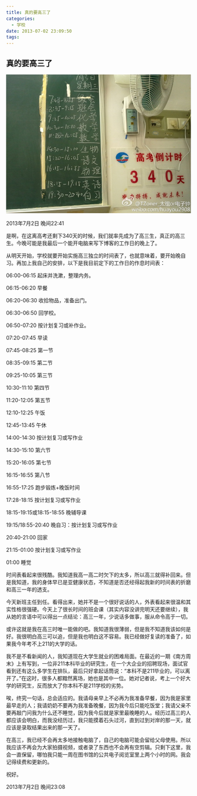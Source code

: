 ```yaml
---
title: 真的要高三了
categories:
  - 学校
date: 2013-07-02 23:09:50
tags:
---
```


## 真的要高三了

![](senior3-classroom.jpg)

2013年7月2日 晚间22:41

是啊，在这离高考还剩下340天的时候，我们就率先成为了高三生，真正的高三生。今晚可能是我最后一个能开电脑来写下博客的工作日的晚上了。

从明天开始，学校就要开始实施高三独立的时间表了，也就意味着，要开始晚自习。再加上我自己的安排，以下是我目前定下的工作日的作息时间表：

06:00-06:15 起床并洗漱，整理内务。

06:15-06:20 早餐

06:20-06:30 收拾物品，准备出门。

06:30-06:50 回学校。

06:50-07:20 按计划复习或补作业。

07:20-07:45 早读

07:45-08:25 第一节

08:35-09:15 第二节

09:25-10:05 第三节

10:30-11:10 第四节

11:20-12:05 第五节

12:10-12:25 午饭

12:45-13:45 午休

14:00-14:30 按计划复习或写作业

14:30-15:10 第六节

15:20-16:05 第七节

16:15-16:55 第八节

16:55-17:25 跑步锻炼+晚饭时间

17:28-18:15 按计划复习或写作业

18:15-19:15或18:15-18:55 晚辅导课

19:15/18:55-20:40 晚自习：按计划复习或写作业

20:40-21:00 回家

21:15-01:00 按计划复习或写作业

01:00 睡觉

时间表看起来很残酷。我知道我高一高二时欠下的太多，所以高三就得补回来。但是我知道，我的身体早已是亚健康状态，不知道是否还经得起我新的时间表的折磨和高三一年的透支。

今天新班主任到任。看得出来，她并不是一个很好说话的人，外表看起来很温和其实性格很强硬。今天上了很长时间的班会课（其实内容没讲完明天还要继续），我从她的言语中可以得出一点结论：高三一年，少说话多做事，服从命令高于一切。

或许这就是我在高三时唯一能做的吧。我知道我很薄弱，但是我不知道我该如何是好。我很明白高三可以追，但是我也明白这不容易。我已经做好复读的准备了，如果我今年考不上211的大学的话。

我不是不看新闻的人，我知道现在大学生就业的困难局面。在最近的一期《南方周末》上有写到，一位非211本科毕业的研究生，在一个大企业的招聘现场，面试官看到还有这么多学生在排队，最后只好拿起话筒说：“本科不是211毕业的，可以离开了。”在这时，很多人都黯然离场，她也是其中一位。她对记者说，考上一个好大学的研究生，反而放大了你本科不是211学校的劣势。

唉，终究一句话，总会适应的。我请母亲早上不必再为我准备早餐，因为我是家里最早走的人；我请奶奶不要再为我准备晚餐，因为我今后只能吃饭堂；我请父亲不要再敲门问我为什么还不睡觉，因为我今后就是家里最晚睡的人。经历过高三的人都应该会明白，而我没经历过，我只能摸着石头过河，直到过到对岸的那一天，就应该是录取结果出来的那一天了。

在高三，我已经不会再太多地接触电脑了，自己的电脑可能会留给父母使用。所以我应该不再会为大家拍摄视频，或者录了东西也不会再有空剪辑。只剩下这里，我会一直保留，哪怕我只能一周在图书馆的公共电子阅览室里上两个小时的网。我会记得续费和更新的。

祝好。

2013年7月2日 晚间23:08